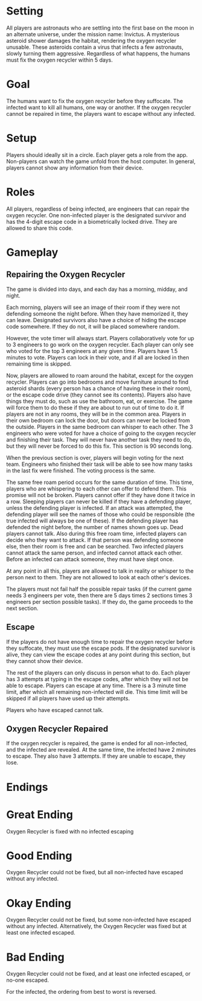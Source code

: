 # Setting
All players are astronauts who are settling into the first base on the moon in an alternate universe, under the mission name: Invictus. A mysterious asteroid shower damages the habitat, rendering the oxygen recycler unusable. These asteroids contain a virus that infects a few astronauts, slowly turning them aggressive. Regardless of what happens, the humans must fix the oxygen recycler within 5 days.

# Goal
The humans want to fix the oxygen recycler before they suffocate. The infected want to kill all humans, one way or another. If the oxygen recycler cannot be repaired in time, the players want to escape without any infected.

# Setup
Players should ideally sit in a circle. Each player gets a role from the app. Non-players can watch the game unfold from the host computer. In general, players cannot show any information from their device.

# Roles
All players, regardless of being infected, are engineers that can repair the oxygen recycler.
One non-infected player is the designated survivor and has the 4-digit escape code in a biometrically locked drive. They are allowed to share this code.

# Gameplay
## Repairing the Oxygen Recycler
The game is divided into days, and each day has a morning, midday, and night.

Each morning, players will see an image of their room if they were not defending someone the night before. When they have memorized it, they can leave.
Designated survivors also have a choice of hiding the escape code somewhere. If they do not, it will be placed somewhere random.

However, the vote timer will always start. Players collaboratively vote for up to 3 engineers to go work on the oxygen recycler. Each player can only see who voted for the top 3 engineers at any given time. Players have 1.5 minutes to vote. Players can lock in their vote, and if all are locked in then remaining time is skipped.

Now, players are allowed to roam around the habitat, except for the oxygen recycler. Players can go into bedrooms and move furniture around to find asteroid shards (every person has a chance of having these in their room), or the escape code drive (they cannot see its contents). Players also have things they must do, such as use the bathroom, eat, or exercise. The game will force them to do these if they are about to run out of time to do it. If players are not in any rooms, they will be in the common area. Players in their own bedroom can lock the door, but doors can never be locked from the outside. Players in the same bedroom can whisper to each other.
The 3 engineers who were voted for have a choice of going to the oxygen recycler and finishing their task. They will never have another task they need to do, but they will never be forced to do this fix.
This section is 90 seconds long.

When the previous section is over, players will begin voting for the next team. Engineers who finished their task will be able to see how many tasks in the last fix were finished. The voting process is the same.

The same free roam period occurs for the same duration of time. This time, players who are whispering to each other can offer to defend them. This promise will not be broken. Players cannot offer if they have done it twice in a row. Sleeping players can never be killed if they have a defending player, unless the defending player is infected. If an attack was attempted, the defending player will see the names of those who could be responsible (the true infected will always be one of these). If the defending player has defended the night before, the number of names shown goes up. Dead players cannot talk.
Also during this free roam time, infected players can decide who they want to attack. If that person was defending someone else, then their room is free and can be searched. Two infected players cannot attack the same person, and infected cannot attack each other. Before an infected can attack someone, they must have slept once.

At any point in all this, players are allowed to talk in reality or whisper to the person next to them. They are not allowed to look at each other's devices.

The players must not fail half the possible repair tasks (if the current game needs 3 engineers per vote, then there are 5 days times 2 sections times 3 engineers per section possible tasks). If they do, the game proceeds to the next section.

## Escape
If the players do not have enough time to repair the oxygen recycler before they suffocate, they must use the escape pods. If the designated survivor is alive, they can view the escape codes at any point during this section, but they cannot show their device.

The rest of the players can only discuss in person what to do. Each player has 3 attempts at typing in the escape codes, after which they will not be able to escape. Players can escape at any time. There is a 3 minute time limit, after which all remaining non-infected will die. This time limit will be skipped if all players have used up their attempts.

Players who have escaped cannot talk.

## Oxygen Recycler Repaired
If the oxygen recycler is repaired, the game is ended for all non-infected, and the infected are revealed. At the same time, the infected have 2 minutes to escape. They also have 3 attempts. If they are unable to escape, they lose.

# Endings
# Great Ending
Oxygen Recycler is fixed with no infected escaping

# Good Ending
Oxygen Recycler could not be fixed, but all non-infected have escaped without any infected.

# Okay Ending
Oxygen Recycler could not be fixed, but some non-infected have escaped without any infected. Alternatively, the Oxygen Recycler was fixed but at least one infected escaped.

# Bad Ending
Oxygen Recycler could not be fixed, and at least one infected escaped, or no-one escaped.

For the infected, the ordering from best to worst is reversed.

